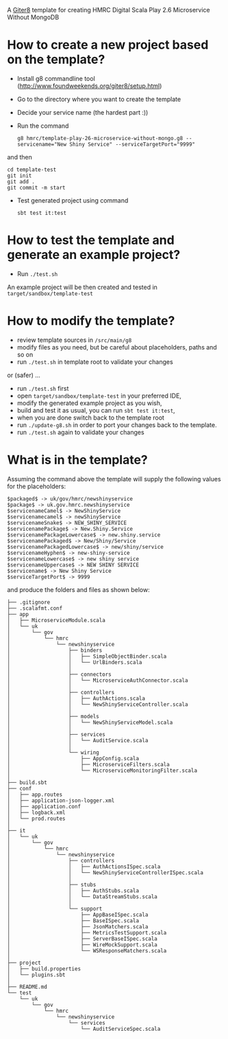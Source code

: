 A [Giter8](http://www.foundweekends.org/giter8/) template for creating HMRC Digital Scala Play 2.6 Microservice Without MongoDB

How to create a new project based on the template?
==

* Install g8 commandline tool (http://www.foundweekends.org/giter8/setup.html)
* Go to the directory where you want to create the template
* Decide your service name (the hardest part :))
* Run the command

    `g8 hmrc/template-play-26-microservice-without-mongo.g8 --servicename="New Shiny Service" --serviceTargetPort="9999"`
    
and then
    
    cd template-test
    git init
	git add .
	git commit -m start
  
* Test generated project using command 

    `sbt test it:test`
    

How to test the template and generate an example project?
==

* Run `./test.sh` 

An example project will be then created and tested in `target/sandbox/template-test`

How to modify the template?
==

 * review template sources in `/src/main/g8`
 * modify files as you need, but be careful about placeholders, paths and so on
 * run `./test.sh` in template root to validate your changes
 
or (safer) ...

* run `./test.sh` first
* open `target/sandbox/template-test` in your preferred IDE, 
* modify the generated example project as you wish, 
* build and test it as usual, you can run `sbt test it:test`,
* when you are done switch back to the template root
* run `./update-g8.sh` in order to port your changes back to the template.
* run `./test.sh` again to validate your changes

What is in the template?
==

Assuming the command above 
the template will supply the following values for the placeholders:

    $packaged$ -> uk/gov/hmrc/newshinyservice
	$package$ -> uk.gov.hmrc.newshinyservice
	$servicenameCamel$ -> NewShinyService
	$servicenamecamel$ -> newShinyService
	$servicenameSnake$ -> NEW_SHINY_SERVICE
	$servicenamePackage$ -> New.Shiny.Service
	$servicenamePackageLowercase$ -> new.shiny.service
	$servicenamePackaged$ -> New/Shiny/Service
	$servicenamePackagedLowercase$ -> new/shiny/service
	$servicenameHyphen$ -> new-shiny-service
	$servicenameLowercase$ -> new shiny service
	$servicenameUppercase$ -> NEW SHINY SERVICE
	$servicename$ -> New Shiny Service
	$serviceTargetPort$ -> 9999

and produce the folders and files as shown below:

    ├── .gitignore
	├── .scalafmt.conf
	├── app
	│   ├── MicroserviceModule.scala
	│   └── uk
	│       └── gov
	│           └── hmrc
	│               └── newshinyservice
	│                   ├── binders
	│                   │   ├── SimpleObjectBinder.scala
	│                   │   └── UrlBinders.scala
	│                   │
	│                   ├── connectors
	│                   │   └── MicroserviceAuthConnector.scala
	│                   │
	│                   ├── controllers
	│                   │   ├── AuthActions.scala
	│                   │   └── NewShinyServiceController.scala
	│                   │
	│                   ├── models
	│                   │   └── NewShinyServiceModel.scala
	│                   │
	│                   ├── services
	│                   │   └── AuditService.scala
	│                   │
	│                   └── wiring
	│                       ├── AppConfig.scala
	│                       ├── MicroserviceFilters.scala
	│                       └── MicroserviceMonitoringFilter.scala
	│
	├── build.sbt
	├── conf
	│   ├── app.routes
	│   ├── application-json-logger.xml
	│   ├── application.conf
	│   ├── logback.xml
	│   └── prod.routes
	│
	├── it
	│   └── uk
	│       └── gov
	│           └── hmrc
	│               └── newshinyservice
	│                   ├── controllers
	│                   │   ├── AuthActionsISpec.scala
	│                   │   └── NewShinyServiceControllerISpec.scala
	│                   │
	│                   ├── stubs
	│                   │   ├── AuthStubs.scala
	│                   │   └── DataStreamStubs.scala
	│                   │
	│                   └── support
	│                       ├── AppBaseISpec.scala
	│                       ├── BaseISpec.scala
	│                       ├── JsonMatchers.scala
	│                       ├── MetricsTestSupport.scala
	│                       ├── ServerBaseISpec.scala
	│                       ├── WireMockSupport.scala
	│                       └── WSResponseMatchers.scala
	│
	├── project
	│   ├── build.properties
	│   └── plugins.sbt
	│
	├── README.md
	└── test
	    └── uk
	        └── gov
	            └── hmrc
	                └── newshinyservice
	                    └── services
	                        └── AuditServiceSpec.scala